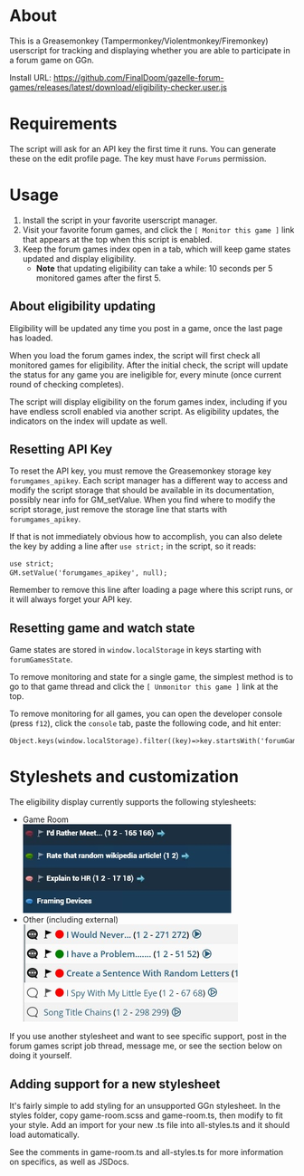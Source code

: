 # About

This is a Greasemonkey (Tampermonkey/Violentmonkey/Firemonkey) userscript for tracking and displaying whether you are able to participate in a forum game on GGn.

Install URL: https://github.com/FinalDoom/gazelle-forum-games/releases/latest/download/eligibility-checker.user.js

# Requirements

The script will ask for an API key the first time it runs. You can generate these on the edit profile page. The key must have `Forums` permission.

# Usage

1. Install the script in your favorite userscript manager.
2. Visit your favorite forum games, and click the `[ Monitor this game ]` link that appears at the top when this script is enabled.
3. Keep the forum games index open in a tab, which will keep game states updated and display eligibility.
   - **Note** that updating eligibility can take a while: 10 seconds per 5 monitored games after the first 5.

## About eligibility updating

Eligibility will be updated any time you post in a game, once the last page has loaded.

When you load the forum games index, the script will first check all monitored games for eligibility.
After the initial check, the script will update the status for any game you are ineligible for, every minute (once current round of checking completes).

The script will display eligibility on the forum games index, including if you have endless scroll enabled via another script.
As eligibility updates, the indicators on the index will update as well.

## Resetting API Key

To reset the API key, you must remove the Greasemonkey storage key `forumgames_apikey`.
Each script manager has a different way to access and modify the script storage that should be available in its documentation, possibly near info for GM_setValue.
When you find where to modify the script storage, just remove the storage line that starts with `forumgames_apikey`.

If that is not immediately obvious how to accomplish, you can also delete the key by adding a line after `use strict;` in the script, so it reads:

```
use strict;
GM.setValue('forumgames_apikey', null);
```

Remember to remove this line after loading a page where this script runs, or it will always forget your API key.

## Resetting game and watch state

Game states are stored in `window.localStorage` in keys starting with `forumGamesState`.

To remove monitoring and state for a single game, the simplest method is to go to that game thread and click the `[ Unmonitor this game ]` link at the top.

To remove monitoring for all games, you can open the developer console (press `f12`), click the `console` tab, paste the following code, and hit enter:

```
Object.keys(window.localStorage).filter((key)=>key.startsWith('forumGamesState')).forEach((key)=>window.localStorage.removeItem(key));
```

# Styleshets and customization

The eligibility display currently supports the following stylesheets:

- Game Room  
  ![Styling on Game Room](/screenshots/game_room.jpg?raw=true 'Styling on Game Room')
- Other (including external)  
  ![Default styling on Elephantish](</screenshots/default(elephantish).jpg?raw=true> 'Default styling on Elephantish')

If you use another stylesheet and want to see specific support, post in the forum games script job thread, message me, or see the section below on doing it yourself.

## Adding support for a new stylesheet

It's fairly simple to add styling for an unsupported GGn stylesheet. In the styles folder, copy game-room.scss and game-room.ts, then modify to fit your style. Add an import for your new .ts file into all-styles.ts and it should load automatically.

See the comments in game-room.ts and all-styles.ts for more information on specifics, as well as JSDocs.
